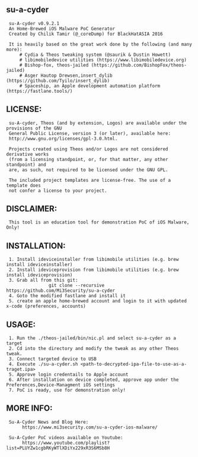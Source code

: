 ## su-a-cyder
<!-- 
________
/\_\/\\
________\\\L\\_______\_\\_____
/',__\/\\/\\_______\\__\_______/'___\/\\/\\/'_`\/'__`\/\`'__\
/\__,`\\\_\\/\______\\\\/\\/\______\/\\__/\\\_\\/\\L\\/\__/\\\/
\/\____/\\____/\/______/\\_\\_\/______/\\____\\/`____\\___,_\\____\\\_\
\/___/\/___/\/_/\/_/\/____/`/___/>\/__,_/\/____/\/_/
/\___/
\/__/v0.9.2.1
-->
     su-A-cyder v0.9.2.1
     An Home-Brewed iOS Malware PoC Generator                
     Created by Chilik Tamir (@_coreDump) for BlackHatASIA 2016               

     It is heavily based on the great work done by the following (and many more):
         # Cydia & Theos tweaking system (@saurik & Dustin Howett)
         # libimobiledevice utilities (https://www.libimobiledevice.org)                
         # Bishop-fox, theos-jailed (https://github.com/BishopFox/theos-jailed)
         # Asger Hautop Drewsen,insert_dylib (https://github.com/Tyilo/insert_dylib)
         # Spaceship, an Apple development automation platform (https://fastlane.tools/)


##   LICENSE:
     su-A-cyder, Theos (and by extension, Logos) are available under the provisions of the GNU
     General Public License, version 3 (or later), available here: 
     http://www.gnu.org/licenses/gpl-3.0.html.

     Projects created using Theos and/or Logos are not considered derivative works 
     (from a licensing standpoint, or, for that matter, any other standpoint) and
     are, as such, not required to be licensed under the GNU GPL.

     The included project templates are license-free. The use of a template does
     not confer a license to your project.


##   DISCLAIMER: 
     This tool is an education tool for demonstration PoC of iOS Malware, Only!
     
##   INSTALLATION: 
     1. Install ideviceinstaller from libimobile utilities (e.g. brew install ideviceinstaller)
     2. Install ideviceprovision from libimobile utilities (e.g. brew install ideviceprovision)
     3. Grab all from this git:
                    git clone --recursive https://github.com/Mi3Security/su-a-cyder
     4. Goto the modified fastlane and install it 
     5. create an apple home-brewed account and login to it with updated x-code (preferences, accounts)
     
##   USAGE:
     1. Run the ./theos-jailed/bin/nic.pl and select su-a-cyder as a target
     2. Cd into the directory and modify the tweak as any other Theos tweak.
     3. Connect targeted device to USB
     4. Execute ./su-a-cyder.sh <path-to-decrypted-ipa-file-to-use-as-a-traget.ipa>
     5. Approve login credentails to Apple account
     6. After installation on device completed, approve app under the Preferences,Device-Managment iOS settings
     7. PoC is ready, use for demonstration only! 

##   MORE INFO:
     Su-A-Cyder News and Blog Here: 
          https://www.mi3security.com/su-a-cyder-ios-malware/
     
     Su-A-Cyder PoC videos available on Youtube: 
          https://www.youtube.com/playlist?list=PLUYZw1cgbRKyWTlXDiYx229xR3S6MSb8H
